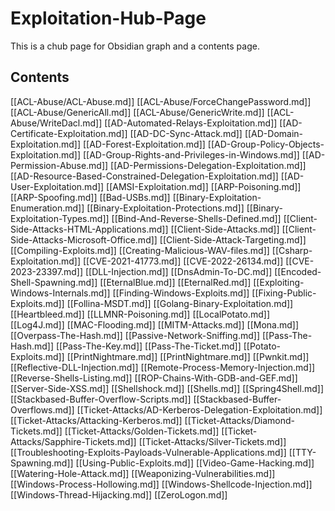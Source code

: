 # Exploitation-Hub-Page

This is a chub page for Obsidian graph and a contents page. 

## Contents

[[ACL-Abuse/ACL-Abuse.md]]
[[ACL-Abuse/ForceChangePassword.md]]
[[ACL-Abuse/GenericAll.md]]
[[ACL-Abuse/GenericWrite.md]]
[[ACL-Abuse/WriteDacl.md]]
[[AD-Automated-Relays-Exploitation.md]]
[[AD-Certificate-Exploitation.md]]
[[AD-DC-Sync-Attack.md]]
[[AD-Domain-Exploitation.md]]
[[AD-Forest-Exploitation.md]]
[[AD-Group-Policy-Objects-Exploitation.md]]
[[AD-Group-Rights-and-Privileges-in-Windows.md]]
[[AD-Permission-Abuse.md]]
[[AD-Permissions-Delegation-Exploitation.md]]
[[AD-Resource-Based-Constrained-Delegation-Exploitation.md]]
[[AD-User-Exploitation.md]]
[[AMSI-Exploitation.md]]
[[ARP-Poisoning.md]]
[[ARP-Spoofing.md]]
[[Bad-USBs.md]]
[[Binary-Exploitation-Enumeration.md]]
[[Binary-Exploitation-Protections.md]]
[[Binary-Exploitation-Types.md]]
[[Bind-And-Reverse-Shells-Defined.md]]
[[Client-Side-Attacks-HTML-Applications.md]]
[[Client-Side-Attacks.md]]
[[Client-Side-Attacks-Microsoft-Office.md]]
[[Client-Side-Attack-Targeting.md]]
[[Compiling-Exploits.md]]
[[Creating-Malicious-WAV-files.md]]
[[Csharp-Exploitation.md]]
[[CVE-2021-41773.md]]
[[CVE-2022-26134.md]]
[[CVE-2023-23397.md]]
[[DLL-Injection.md]]
[[DnsAdmin-To-DC.md]]
[[Encoded-Shell-Spawning.md]]
[[EternalBlue.md]]
[[EternalRed.md]]
[[Exploiting-Windows-Internals.md]]
[[Finding-Windows-Exploits.md]]
[[Fixing-Public-Exploits.md]]
[[Follina-MSDT.md]]
[[Golang-Binary-Exploitation.md]]
[[Heartbleed.md]]
[[LLMNR-Poisoning.md]]
[[LocalPotato.md]]
[[Log4J.md]]
[[MAC-Flooding.md]]
[[MITM-Attacks.md]]
[[Mona.md]]
[[Overpass-The-Hash.md]]
[[Passive-Network-Sniffing.md]]
[[Pass-The-Hash.md]]
[[Pass-The-Key.md]]
[[Pass-The-Ticket.md]]
[[Potato-Exploits.md]]
[[PrintNightmare.md]]
[[PrintNightmare.md]]
[[Pwnkit.md]]
[[Reflective-DLL-Injection.md]]
[[Remote-Process-Memory-Injection.md]]
[[Reverse-Shells-Listing.md]]
[[ROP-Chains-With-GDB-and-GEF.md]]
[[Server-Side-XSS.md]]
[[Shellshock.md]]
[[Shells.md]]
[[Spring4Shell.md]]
[[Stackbased-Buffer-Overflow-Scripts.md]]
[[Stackbased-Buffer-Overflows.md]]
[[Ticket-Attacks/AD-Kerberos-Delegation-Exploitation.md]]
[[Ticket-Attacks/Attacking-Kerberos.md]]
[[Ticket-Attacks/Diamond-Tickets.md]]
[[Ticket-Attacks/Golden-Tickets.md]]
[[Ticket-Attacks/Sapphire-Tickets.md]]
[[Ticket-Attacks/Silver-Tickets.md]]
[[Troubleshooting-Exploits-Payloads-Vulnerable-Applications.md]]
[[TTY-Spawning.md]]
[[Using-Public-Exploits.md]]
[[Video-Game-Hacking.md]]
[[Watering-Hole-Attack.md]]
[[Weaponizing-Vulnerabilities.md]]
[[Windows-Process-Hollowing.md]]
[[Windows-Shellcode-Injection.md]]
[[Windows-Thread-Hijacking.md]]
[[ZeroLogon.md]]